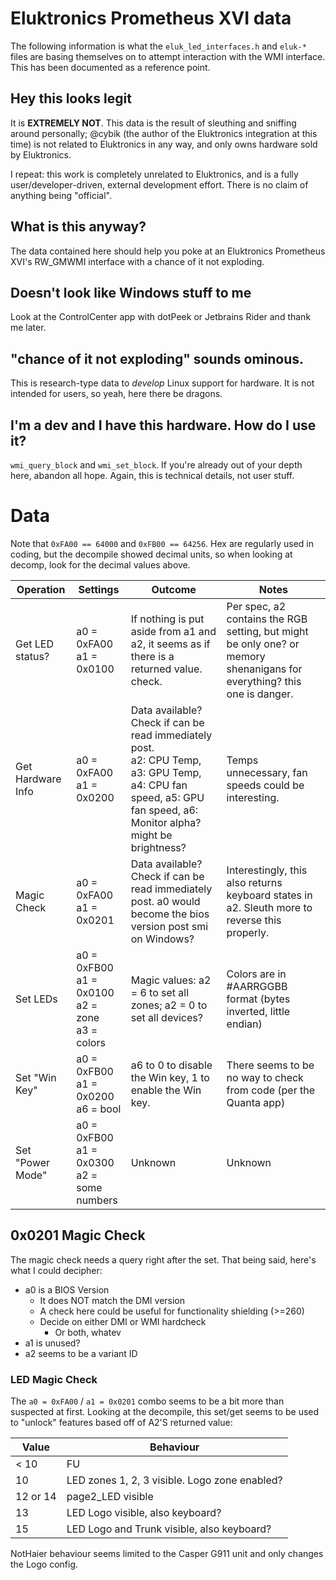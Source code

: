 # Eluktronics Prometheus XVI data

The following information is what the `eluk_led_interfaces.h` and `eluk-*` files are basing themselves on to
attempt interaction with the WMI interface. This has been documented as a reference point.

## Hey this looks legit

It is **EXTREMELY NOT**. This data is the result of sleuthing and sniffing around personally; @cybik (the author of the Eluktronics integration at this time) is not related to Eluktronics in any way,
and only owns hardware sold by Eluktronics.

I repeat: this work is completely unrelated to Eluktronics, and is a fully user/developer-driven, external development effort. There is no claim of anything being "official".

## What is this anyway?

The data contained here should help you poke at an Eluktronics Prometheus XVI's RW_GMWMI interface with a chance of it not exploding.

## Doesn't look like Windows stuff to me

Look at the ControlCenter app with dotPeek or Jetbrains Rider and thank me later.

## "chance of it not exploding" sounds ominous.

This is research-type data to *develop* Linux support for hardware. It is not intended for users, so yeah, here there be dragons.

## I'm a dev and I have this hardware. How do I use it?

`wmi_query_block` and `wmi_set_block`. If you're already out of your depth here, abandon all hope. Again, this is technical details, not user stuff.

# Data

Note that `0xFA00 == 64000` and `0xFB00 == 64256`. Hex are regularly used in coding, but the decompile
showed decimal units, so when looking at decomp, look for the decimal values above.

|Operation|Settings|Outcome|Notes|
|--- |--- |--- |--- |
|Get LED status?|a0 = 0xFA00<br/>a1 = 0x0100|If nothing is put aside from a1 and a2, it seems as if there is a returned value. check.|Per spec, a2 contains the RGB setting, but might be only one? or memory shenanigans for everything? this one is danger.|
|Get Hardware Info|a0 = 0xFA00<br/>a1 = 0x0200|Data available? Check if can be read immediately post.<br/>a2: CPU Temp, a3: GPU Temp, a4: CPU fan speed, a5: GPU fan speed, a6: Monitor alpha? might be brightness?|Temps unnecessary, fan speeds could be interesting.|
|Magic Check|a0 = 0xFA00<br/>a1 = 0x0201|Data available? Check if can be read immediately post. a0 would become the bios version post smi on Windows?|Interestingly, this also returns keyboard states in a2. Sleuth more to reverse this properly.|
|Set LEDs|a0 = 0xFB00<br/>a1 = 0x0100<br/>a2 = zone<br/>a3 = colors|Magic values: a2 = 6 to set all zones; a2 = 0 to set all devices?|Colors are in #AARRGGBB format (bytes inverted, little endian)|
|Set "Win Key"|a0 = 0xFB00<br/>a1 = 0x0200<br/>a6 = bool|a6 to 0 to disable the Win key, 1 to enable the Win key.|There seems to be no way to check from code (per the Quanta app)|
|Set "Power Mode"|a0 = 0xFB00<br/>a1 = 0x0300<br/>a2 = some numbers|Unknown|Unknown|

## 0x0201 Magic Check

The magic check needs a query right after the set. That being said, here's what I could decipher:

* a0 is a BIOS Version
  * It does NOT match the DMI version
  * A check here could be useful for functionality shielding (>=260)
  * Decide on either DMI or WMI hardcheck
    * Or both, whatev
* a1 is unused?
* a2 seems to be a variant ID

### LED Magic Check

The `a0 = 0xFA00` / `a1 = 0x0201` combo seems to be a bit more than suspected at first. Looking at
the decompile, this set/get seems to be used to "unlock" features based off of A2'S returned value:

|Value|Behaviour|
|--- |---|
|< 10|FU|
|10|LED zones 1, 2, 3 visible. Logo zone enabled?|
|12 or 14|page2_LED visible|
|13|LED Logo visible, also keyboard?|
|15|LED Logo and Trunk visible, also keyboard?|

NotHaier behaviour seems limited to the Casper G911 unit and only changes the Logo config.
